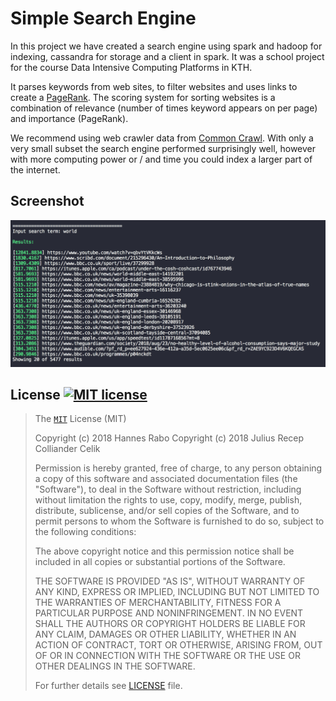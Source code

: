 # Simple Search Engine

In this project we have created a search engine using spark and hadoop for indexing, cassandra for storage and a client in spark. It was a school project for the course Data Intensive Computing Platforms in KTH.

It parses keywords from web sites, to filter websites and uses links to create a [PageRank](https://en.wikipedia.org/wiki/PageRank). The scoring system for sorting websites is a combination of relevance (number of times keyword appears on per page) and importance (PageRank).

We recommend using web crawler data from [Common Crawl](http://commoncrawl.org). With only a very small subset the search engine performed surprisingly well, however with more computing power or / and time you could index a larger part of the internet.

## Screenshot

![screenshot](ScreenShot.png)

## License [![MIT license][license-img]][license-url]

> The [`MIT`][license-url] License (MIT)
>
> Copyright (c) 2018 Hannes Rabo
> Copyright (c) 2018 Julius Recep Colliander Celik
>
> Permission is hereby granted, free of charge, to any person obtaining a copy
> of this software and associated documentation files (the "Software"), to deal
> in the Software without restriction, including without limitation the rights
> to use, copy, modify, merge, publish, distribute, sublicense, and/or sell
> copies of the Software, and to permit persons to whom the Software is
> furnished to do so, subject to the following conditions:
>
> The above copyright notice and this permission notice shall be included in all
> copies or substantial portions of the Software.
>
> THE SOFTWARE IS PROVIDED "AS IS", WITHOUT WARRANTY OF ANY KIND, EXPRESS OR
> IMPLIED, INCLUDING BUT NOT LIMITED TO THE WARRANTIES OF MERCHANTABILITY,
> FITNESS FOR A PARTICULAR PURPOSE AND NONINFRINGEMENT. IN NO EVENT SHALL THE
> AUTHORS OR COPYRIGHT HOLDERS BE LIABLE FOR ANY CLAIM, DAMAGES OR OTHER
> LIABILITY, WHETHER IN AN ACTION OF CONTRACT, TORT OR OTHERWISE, ARISING FROM,
> OUT OF OR IN CONNECTION WITH THE SOFTWARE OR THE USE OR OTHER DEALINGS IN THE
> SOFTWARE.
>
> For further details see [LICENSE](LICENSE) file.

[license-img]: https://img.shields.io/badge/license-MIT-blue.svg?style=flat-square
[license-url]: https://github.com/juliuscc/cputemp-macos/blob/master/LICENSE
